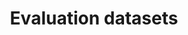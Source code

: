 ---
title: Evaluation datasets
description: A total of 20+ mathematical evaluation datasets, widely used in dozens of top artificial intelligence conferences such as ACL, AAAI, and ICLR since 2010 till now, have been collected. The collected evaluation datasets cover to a certain extent different grades, question types, text forms, and difficulty levels of mathematical problems, which facilitates the provision of more comprehensive and fine-grained mathematical ability evaluation results for LLMs participating in the evaluation.
---
